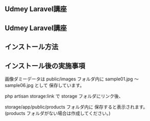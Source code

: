 ## Udmey Laravel講座

## Udmey Laravel講座

## インストール方法

## インストール後の実施事項

画像ダミーデータは
public/images フォルダ内に
sample01.jpg ～ sample06.jpg として
保存しています。

php artisan storage:link で
storage フォルダにリンク後、

storage/app/public/products フォルダ内に
保存すると表示されます。
(products フォルダがない場合は作成してください。)

